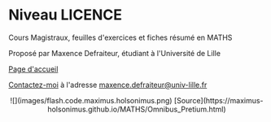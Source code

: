 # Niveau LICENCE
Cours Magistraux, feuilles d'exercices et fiches résumé en MATHS

Proposé par Maxence Defraiteur, étudiant à l'Université de Lille

[Page d'accueil](Omnibus_Pretium.html)

[Contactez-moi](mailto:maxence.defraiteur@univ-lille.fr) à l'adresse maxence.defraiteur@univ-lille.fr 

<center>
![](images/flash.code.maximus.holsonimus.png)
[Source](https://maximus-holsonimus.github.io/MATHS/Omnibus_Pretium.html)
</center>
